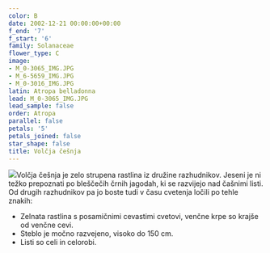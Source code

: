 ```yaml
---
color: B
date: 2002-12-21 00:00:00+00:00
f_end: '7'
f_start: '6'
family: Solanaceae
flower_type: C
image:
- M_0-3065_IMG.JPG
- M_6-5659_IMG.JPG
- M_0-3016_IMG.JPG
latin: Atropa belladonna
lead: M_0-3065_IMG.JPG
lead_sample: false
order: Atropa
parallel: false
petals: '5'
petals_joined: false
star_shape: false
title: Volčja češnja
---
```

![](../../images/flowers)Volčja češnja je zelo strupena rastlina iz družine razhudnikov. Jeseni je ni težko prepoznati po bleščečih črnih jagodah, ki se razvijejo nad čašnimi listi. Od drugih razhudnikov pa jo boste tudi v času cvetenja ločili po tehle znakih:

-   Zelnata rastlina s posamičnimi cevastimi cvetovi, venčne krpe so krajše od venčne cevi.
-   Steblo je močno razvejeno, visoko do 150 cm.
-   Listi so celi in celorobi.
